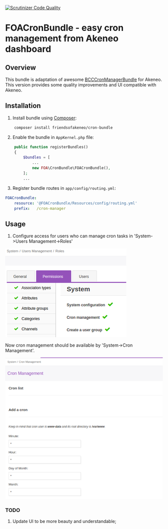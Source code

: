 [![Scrutinizer Code Quality](https://scrutinizer-ci.com/g/FriendsOfAkeneo/FOACronBundle/badges/quality-score.png?b=develop)](https://scrutinizer-ci.com/g/FriendsOfAkeneo/FOACronBundle/?branch=develop)

FOACronBundle - easy cron management from Akeneo dashboard
=======================================

## Overview

This bundle is adaptation of awesome [BCCCronManagerBundle](https://github.com/michelsalib/BCCCronManagerBundle) for Akeneo.
This version provides some quality improvements and UI compatible with Akeneo.

## Installation

1) Install bundle using [Composer](https://getcomposer.org/download/):

```bash
    composer install friendsofakeneo/cron-bundle
```

2) Enable the bundle in `AppKernel.php` file:
```php
    public function registerBundles()
    {
        $bundles = [
            ...
            new FOA\CronBundle\FOACronBundle(),
        ];
        ...
```
3) Register bundle routes in `app/config/routing.yml`:
```yml
FOACronBundle:
    resource: '@FOACronBundle/Resources/config/routing.yml'
    prefix:   /cron-manager
```

## Usage

1) Configure access for users who can manage cron tasks in 'System->Users Management->Roles'

![Roles Management](https://github.com/FriendsOfAkeneo/FOACronBundle/blob/develop/Resources/doc/images/roles-permissions.png)

Now cron management should be available by 'System->Cron Management'.

![Cron Management board](https://github.com/FriendsOfAkeneo/FOACronBundle/blob/develop/Resources/doc/images/cron-dashboard.png)


### TODO
1) Update UI to be more beauty and understandable;
